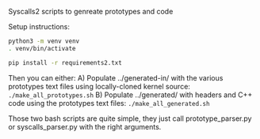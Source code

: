 Syscalls2 scripts to genreate prototypes and code

Setup instructions:

```sh
python3 -m venv venv
. venv/bin/activate

pip install -r requirements2.txt
```

Then you can either:
A) Populate ../generated-in/ with the various prototypes text files using locally-cloned kernel source: `./make_all_prototypes.sh`
B) Populate ../generated/ with headers and C++ code using the prototypes text files: `./make_all_generated.sh`

Those two bash scripts are quite simple, they just call prototype_parser.py or syscalls_parser.py with the right arguments.
